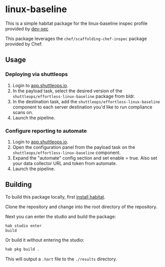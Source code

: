 # linux-baseline

This is a simple habitat package for the linux-baseline inspec profile provided by [dev-sec](https://github.com/dev-sec)

This package leverages the `chef/scaffolding-chef-inspec` package provided by Chef.

## Usage

### Deploying via shuttleops

1. Login to [app.shuttleops.io](https://app.shuttleops.io).
2. In the payload task, select the desired version of the `shuttleops/effortless-linux-baseline` package from bldr.
3. In the destination task, add the `shuttleops/effortless-linux-baseline` component to each server destination you'd like to run compliance scans on.
4. Launch the pipeline.

### Configure reporting to automate

1. Login to [app.shuttleops.io](https://app.shuttleops.io).
2. Open the configuration panel from the payload task on the `shuttleops/effortless-linux-baseline` component.
3. Expand the "automate" config section and set enable = true. Also set your data collector URL and token from automate.
4. Launch the pipeline.

## Building

To build this package locally, first [install habitat](https://www.habitat.sh/docs/install-habitat/).

Clone the repository and change into the root directory of the repository.

Next you can enter the studio and build the package:

```bash
hab studio enter
build
```

Or build it without entering the studio:

```bash
hab pkg build .
```

This will output a `.hart` file to the `./results` directory.
